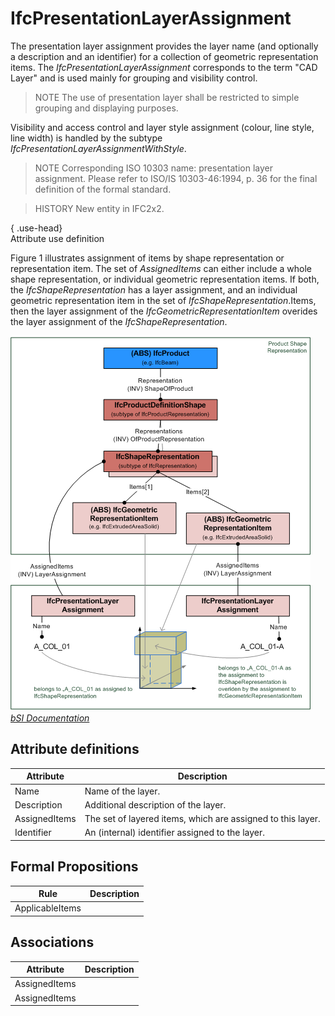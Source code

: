 IfcPresentationLayerAssignment
==============================
The presentation layer assignment provides the layer name (and optionally a
description and an identifier) for a collection of geometric representation
items. The _IfcPresentationLayerAssignment_ corresponds to the term "CAD
Layer" and is used mainly for grouping and visibility control.  
  
> NOTE  The use of presentation layer shall be restricted to simple grouping
> and displaying purposes.  
  
Visibility and access control and layer style assignment (colour, line style,
line width) is handled by the subtype
_IfcPresentationLayerAssignmentWithStyle_.  
  
> NOTE  Corresponding ISO 10303 name: presentation layer assignment. Please
> refer to ISO/IS 10303-46:1994, p. 36 for the final definition of the formal
> standard.  
  
> HISTORY  New entity in IFC2x2.  
  
{ .use-head}  
Attribute use definition  
  
Figure 1 illustrates assignment of items by shape representation or
representation item. The set of _AssignedItems_ can either include a whole
shape representation, or individual geometric representation items. If both,
the _IfcShapeRepresentation_ has a layer assignment, and an individual
geometric representation item in the set of _IfcShapeRepresentation_.Items,
then the layer assignment of the _IfcGeometricRepresentationItem_ overides the
layer assignment of the _IfcShapeRepresentation_.  
  
!["instantiation diagram"](../figures/ifcpresentationlayerassignment-fig1.png
"Figure 1 -- Presentation layer assignment")  
[ _bSI
Documentation_](https://standards.buildingsmart.org/IFC/DEV/IFC4_2/FINAL/HTML/schema/ifcpresentationorganizationresource/lexical/ifcpresentationlayerassignment.htm)


Attribute definitions
---------------------
| Attribute     | Description                                                 |
|---------------|-------------------------------------------------------------|
| Name          | Name of the layer.                                          |
| Description   | Additional description of the layer.                        |
| AssignedItems | The set of layered items, which are assigned to this layer. |
| Identifier    | An (internal) identifier assigned to the layer.             |

Formal Propositions
-------------------
| Rule            | Description   |
|-----------------|---------------|
| ApplicableItems |               |

Associations
------------
| Attribute     | Description   |
|---------------|---------------|
| AssignedItems |               |
| AssignedItems |               |

